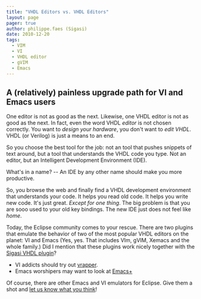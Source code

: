 ```yaml
---
title: "VHDL Editors vs. VHDL Editors"
layout: page 
pager: true
author: philippe.faes (Sigasi)
date: 2010-12-20
tags: 
  - VIM
  - VI
  - VHDL editor
  - gVIM
  - Emacs
---
```

<div class="content">
<h2>A (relatively) painless upgrade path for VI and Emacs users</h2><p>One editor is not as good as the next. Likewise, one VHDL editor is not as good as the next. In fact, even the word VHDL <em>editor</em> is not chosen correctly. You want to <em>design your hardware</em>, you don't want to <em>edit VHDL</em>. VHDL (or Verilog) is just a means to an end. </p><p>So you choose the best tool for the job: not an tool that pushes snippets of text around, but a tool that understands the VHDL code you type. Not an editor, but an Intelligent Development Environment (IDE). </p><p>What's in a name? -- An IDE by any other name should make you more productive.</p><p>So, you browse the web and finally find a VHDL development environment that understands your code. It helps you read old code. It helps you write new code. It's just great. <em>Except for one thing</em>. The big problem is that you are sooo used to your old key bindings. The new IDE just does not feel like <em>home</em>.</p><p>Today, the Eclipse community comes to your rescue. There are two plugins that emulate the behavior of two of the most popular VHDL editors on the planet: VI and Emacs (Yes, yes. That includes VIm, gVIM, Xemacs and the whole family.) Did I mention that these plugins work nicely together with the <a href="/install_plugin_36">Sigasi VHDL plugin</a>?</p><ul><li>VI addicts should try out <a href="http://vrapper.sourceforge.net/home/" class="elf-external elf-icon">vrapper</a>.</li><li>Emacs worshipers may want to look at <a href="http://marketplace.eclipse.org/content/emacs" class="elf-external elf-icon">Emacs+</a></li></ul><p>Of course, there are other Emacs and VI emulators for Eclipse. Give them a shot and <a href="/comment/reply/790#comment-form">let us know what you think</a>!</p>  </div>

